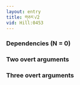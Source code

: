 ```yaml
---
layout: entry
title: གཅར་√2
vid: Hill:0453
---
```

### Dependencies (N = 0)


### Two overt arguments


### Three overt arguments
